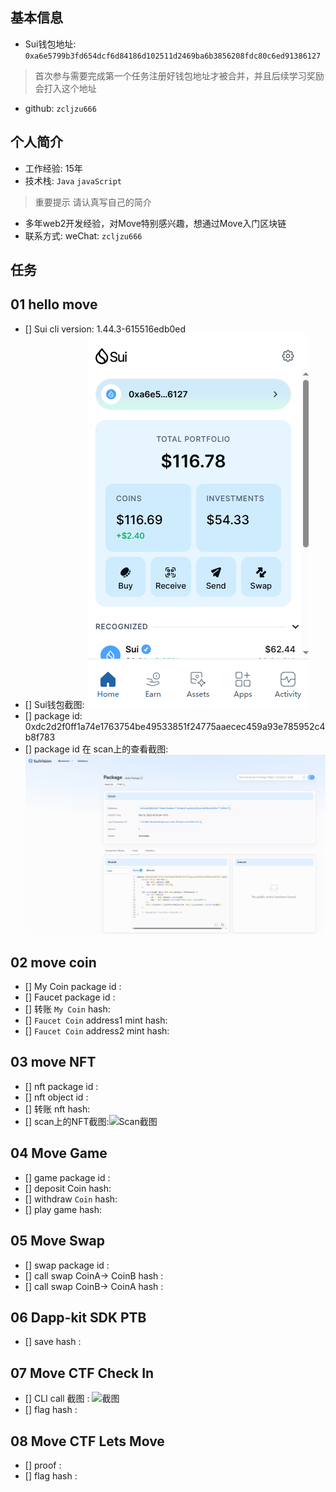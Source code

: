## 基本信息
- Sui钱包地址: `0xa6e5799b3fd654dcf6d84186d102511d2469ba6b3856208fdc80c6ed91386127`
> 首次参与需要完成第一个任务注册好钱包地址才被合并，并且后续学习奖励会打入这个地址
- github: `zcljzu666`

## 个人简介
- 工作经验: 15年
- 技术栈: `Java` `javaScript`
> 重要提示 请认真写自己的简介
- 多年web2开发经验，对Move特别感兴趣，想通过Move入门区块链
- 联系方式: weChat: `zcljzu666` 

## 任务

##   01 hello move  
- [] Sui cli version: 1.44.3-615516edb0ed
- [] Sui钱包截图: ![Sui钱包截图](./images/wallet.png)
- [] package id: 0xdc2d2f0ff1a74e1763754be49533851f24775aaecec459a93e785952c4b8f783
- [] package id 在 scan上的查看截图:![Scan截图](./images/package.png)

##   02 move coin
- [] My Coin package id : 
- [] Faucet package id : 
- [] 转账 `My Coin` hash:
- [] `Faucet Coin` address1 mint hash:
- [] `Faucet Coin` address2 mint hash:

##   03 move NFT
- [] nft package id :
- [] nft object id : 
- [] 转账 nft  hash:
- [] scan上的NFT截图:![Scan截图](./images/你的图片地址)

##   04 Move Game
- [] game package id :
- [] deposit Coin hash:
- [] withdraw `Coin` hash:
- [] play game hash:

##   05 Move Swap
- [] swap package id :
- [] call swap CoinA-> CoinB  hash :
- [] call swap CoinB-> CoinA  hash :

##   06 Dapp-kit SDK PTB
- [] save hash :

##   07 Move CTF Check In
- [] CLI call 截图 : ![截图](./images/你的图片地址)
- [] flag hash :

##   08 Move CTF Lets Move
- [] proof : 
- [] flag hash :

